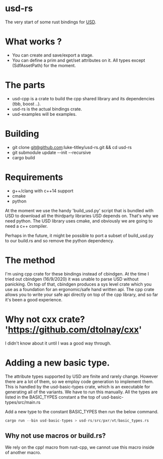 # usd-rs

The very start of some rust bindings for [USD](https://github.com/PixarAnimationStudios/USD).

# What works ?
- You can create and save/export a stage.
- You can define a prim and get/set attributes on it.
  All types except (SdfAssetPath) for the moment.

# The parts
- usd-cpp is a crate to build the cpp shared library and its dependencies (tbb, boost ..).
- usd-rs is the actual bindings crate.
- usd-examples will be examples.

# Building
- git clone git@github.com:luke-titley/usd-rs.git && cd usd-rs
- git submodule update --init --recursive
- cargo build

# Requirements

- g++/clang with c++14 support
- cmake
- python

At the moment we use the handy 'build_usd.py' script that is bundled with USD to
download all the thirdparty libraries USD depends on. That's why we need python.
The USD library uses cmake, and obviously we are going to need a c++ compiler.

Perhaps in the future, it might be possible to port a subset of build_usd.py to
our build.rs and so remove the python dependency.

# The method
I'm using cpp crate for these bindings instead of cbindgen. At the time I tried out
cbindgen (16/9/2020) it was unable to parse USD without panicking. On top of that, cbindgen
produces a sys level crate which you use as a foundation for an ergonomic/safe hand written api.
The cpp crate allows you to write your safe api directly on top of the cpp library, and so
far it's been a good experience.

# Why not cxx crate? 'https://github.com/dtolnay/cxx'
I didn't know about it until I was a good way through.

# Adding a new basic type.
The attribute types supported by USD are finite and rarely change. However
there are a lot of them, so we employ code generation to implement them. This is
handled by the usd-basic-types crate, which is an executable for generating all
of the variants. We have to run this manually. All the types are listed in the
BASIC_TYPES constant a the top of usd-basic-types/src/main.rs

Add a new type to the constant BASIC_TYPES then run the below command.
```rust
cargo run --bin usd-basic-types > usd-rs/src/pxr/vt/basic_types.rs
```

## Why not use macros or build.rs?
We rely on the cpp! macro from rust-cpp, we cannot use this macro inside of
another macro.
